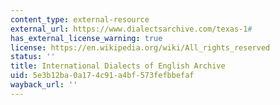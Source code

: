 ```yaml
---
content_type: external-resource
external_url: https://www.dialectsarchive.com/texas-1#
has_external_license_warning: true
license: https://en.wikipedia.org/wiki/All_rights_reserved
status: ''
title: International Dialects of English Archive
uid: 5e3b12ba-0a17-4c91-a4bf-573fefbbefaf
wayback_url: ''
---
```

